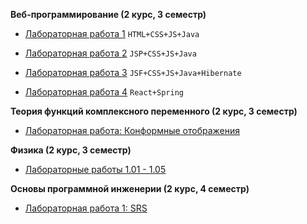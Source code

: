 <b>Веб-программирование (2 курс, 3 семестр)</b>

- [Лабораторная работа 1](https://github.com/allfeia/ITMO-Web-Lab1/tree/master) `HTML+CSS+JS+Java`

- [Лабораторная работа 2](https://github.com/allfeia/ITMO-Web-Lab2/tree/master) `JSP+CSS+JS+Java`

- [Лабораторная работа 3](https://github.com/allfeia/ITMO-Web-Lab3/tree/master) `JSF+CSS+JS+Java+Hibernate`

- [Лабораторная работа 4](https://github.com/allfeia/ITMO-Web-Lab4/tree/main) `React+Spring`

<b>Теория функций комплексного переменного (2 курс, 3 семестр)</b>
  - [Лабораторная работа: Конформные отображения](https://github.com/allfeia/conform)

<b>Физика (2 курс, 3 семестр)</b>
  - [Лабораторные работы 1.01 - 1.05](https://github.com/allfeia/ITMO-Physics-Labs1)
 
<b>Основы программной инженерии (2 курс, 4 семестр)</b></br>

  - [Лабораторная работа 1: SRS]()
   



